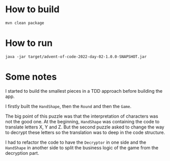 # How to build

```
mvn clean package
```

# How to run

```
java -jar target/advent-of-code-2022-day-02-1.0.0-SNAPSHOT.jar
```

# Some notes

I started to build the smallest pieces in a TDD approach before building the app.

I firstly built the `HandShape`, then the `Round` and then the `Game`.


The big point of this puzzle was that the interpretation of characters was not the good one.
At the beginning, `HandShape` was containing the code to translate letters X, Y and Z.
But the second puzzle asked to change the way to decrypt these letters so the translation was to deep in the code structure.

I had to refactor the code to have the `Decryptor` in one side and the `HandShape` in another side to split the business logic of the game from the decryption part.
